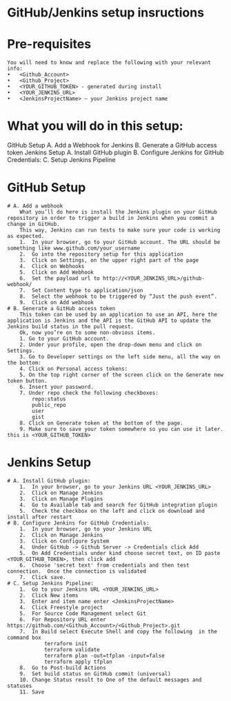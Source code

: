 # GitHub/Jenkins setup insructions 

# Pre-requisites
	You will need to know and replace the following with your relevant info:
	•	<Github_Account>
	•	<Github_Project>
	•	<YOUR_GITHUB_TOKEN> - generated during install
	•	<YOUR_JENKINS_URL>
	•	<JenkinsProjectName> – your Jenkins project name
		
# What you will do in this setup:
GitHub Setup
	A. Add a Webhook for Jenkins
	B. Generate a GitHub access token
Jenkins Setup
	A.	Install GitHub plugin
	B.	Configure Jenkins for GitHub Credentials:
	C. Setup Jenkins Pipeline
	
# GitHub Setup 
	# A. Add a webhook
		What you’ll do here is install the Jenkins plugin on your GitHub repository in order to trigger a build in Jenkins when you commit a change in GitHub. 
		This way, Jenkins can run tests to make sure your code is working as expected.
		1.	In your browser, go to your GitHub account. The URL should be something like www.github.com/your_username
		2.	Go into the repository setup for this application
		3.	Click on Settings, on the upper right part of the page
		4.	Click on Webhooks
		5.	Click on Add Webhook
		6.	Set the payload url to http://<YOUR_JENKINS_URL>/github-webhook/
		7.	Set Content type to application/json
		8.	Select the webhook to be triggered by “Just the push event”.
		9.	Click on Add webhook
 	# B. Generate a GitHub access token
		This token can be used by an application to use an API, here the application is Jenkins and the API is the GitHub API to update the Jenkins build status in the pull request.
		Ok, now you’re on to some non-obvious items.
		1. Go to your GitHub account.
		2. Under your profile, open the drop-down menu and click on Settings.
		3. Go to Developer settings on the left side menu, all the way on the bottom:
		4. Click on Personal access tokens:
		5. On the top right corner of the screen click on the Generate new token button.
		6. Insert your password.
		7. Under repo check the following checkboxes: 
			repo:status
			public_repo
			user
			gist
		8. Click on Generate token at the bottom of the page.
		9. Make sure to save your token somewhere so you can use it later. this is <YOUR_GITHUB_TOKEN>

# Jenkins Setup  
	# A. Install GitHub plugin:
		1.	In your browser, go to your Jenkins URL <YOUR_JENKINS_URL>
		2.	Click on Manage Jenkins
		3.	Click on Manage Plugins
		4.	Go to Available tab and search for GitHub integration plugin
		5.	Check the checkbox on the left and click on download and install after restart
	# B. Configure Jenkins for GitHub Credentials: 
		1.	In your browser, go to your Jenkins URL
		2.	Click on Manage Jenkins
		3.	Click on Configure System
		4.  Under GitHub -> Github Server -> Credentials click Add
		5.	On Add Credentials under kind choose secret text, on ID paste <YOUR_GITHUB_TOKEN>, then click add
		6. 	Choose 'secret text' from credentials and then test connection.  Once the connection is validated 
		7.	Click save.
	# C. Setup Jenkins Pipeline:
		1.	Go to your Jenkins URL <YOUR_JENKINS_URL>
		2.  Click New items
		3. 	Enter and item name enter <JenkinsProjectName>
		4.  Click Freestyle project
		5.	For Source Code Management select Git
		6.	For Repository URL enter https://github.com/<Github_Account>/<Github_Project>.git
		7.  In Build select Execute Shell and copy the following  in the command box
				terraform init
				terraform validate
				terraform plan -out=tfplan -input=false
				terraform apply tfplan
		8.	Go to Post-build Actions
		9.	Set build status on GitHub commit (universal)
		10.	Change Status result to One of the default messages and statuses
		11.	Save
    
